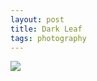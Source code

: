```yaml
---
layout: post
title: Dark Leaf
tags: photography
---
```


 ![](https://careaga.s3.amazonaws.com/2015-05-13-dark-leaf.jpg)
